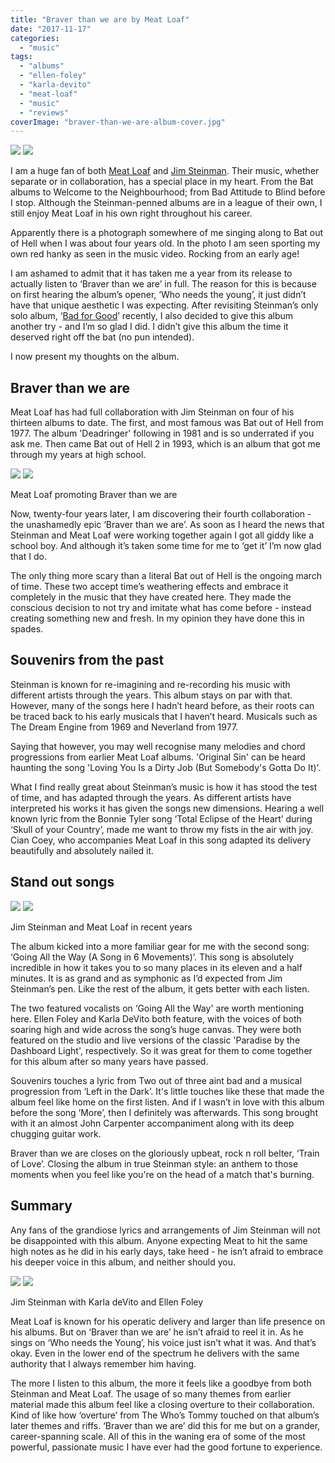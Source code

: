 ```yaml
---
title: "Braver than we are by Meat Loaf"
date: "2017-11-17"
categories: 
  - "music"
tags: 
  - "albums"
  - "ellen-foley"
  - "karla-devito"
  - "meat-loaf"
  - "music"
  - "reviews"
coverImage: "braver-than-we-are-album-cover.jpg"
---
```


[![](images/braver-than-we-are-album-cover-1024x1020.jpg)](images/braver-than-we-are-album-cover.jpg)
[![](images/braver-than-we-are-album-cover-1024x1020.jpg)](images/braver-than-we-are-album-cover.jpg)

I am a huge fan of both [Meat Loaf](http://meatloaf.net/) and [Jim Steinman](http://www.jimsteinman.com/). Their music, whether separate or in collaboration, has a special place in my heart. From the Bat albums to Welcome to the Neighbourhood; from Bad Attitude to Blind before I stop. Although the Steinman-penned albums are in a league of their own, I still enjoy Meat Loaf in his own right throughout his career.

Apparently there is a photograph somewhere of me singing along to Bat out of Hell when I was about four years old. In the photo I am seen sporting my own red hanky as seen in the music video. Rocking from an early age!

I am ashamed to admit that it has taken me a year from its release to actually listen to ‘Braver than we are’ in full. The reason for this is because on first hearing the album’s opener, ‘Who needs the young’, it just didn’t have that unique aesthetic I was expecting. After revisiting Steinman’s only solo album, ‘[Bad for Good](https://davidpeach.co.uk/2017/11/bad-for-good-by-jim-steinman/)’ recently, I also decided to give this album another try - and I’m so glad I did. I didn’t give this album the time it deserved right off the bat (no pun intended).

I now present my thoughts on the album.

## Braver than we are

Meat Loaf has had full collaboration with Jim Steinman on four of his thirteen albums to date. The first, and most famous was Bat out of Hell from 1977. The album 'Deadringer' following in 1981 and is so underrated if you ask me. Then came Bat out of Hell 2 in 1993, which is an album that got me through my years at high school.

[![](images/meat-loaf-1-1024x566.jpg)](images/meat-loaf-1.jpg)
[![](images/meat-loaf-1-1024x566.jpg)](images/meat-loaf-1.jpg)

Meat Loaf promoting Braver than we are

Now, twenty-four years later, I am discovering their fourth collaboration - the unashamedly epic ‘Braver than we are’. As soon as I heard the news that Steinman and Meat Loaf were working together again I got all giddy like a school boy. And although it’s taken some time for me to ‘get it’ I’m now glad that I do.

The only thing more scary than a literal Bat out of Hell is the ongoing march of time. These two accept time’s weathering effects and embrace it completely in the music that they have created here. They made the conscious decision to not try and imitate what has come before - instead creating something new and fresh. In my opinion they have done this in spades.

## Souvenirs from the past

Steinman is known for re-imagining and re-recording his music with different artists through the years. This album stays on par with that. However, many of the songs here I hadn’t heard before, as their roots can be traced back to his early musicals that I haven’t heard. Musicals such as The Dream Engine from 1969 and Neverland from 1977.

Saying that however, you may well recognise many melodies and chord progressions from earlier Meat Loaf albums. 'Original Sin' can be heard haunting the song 'Loving You Is a Dirty Job (But Somebody's Gotta Do It)'.

What I find really great about Steinman’s music is how it has stood the test of time, and has adapted through the years. As different artists have interpreted his works it has given the songs new dimensions. Hearing a well known lyric from the Bonnie Tyler song ‘Total Eclipse of the Heart’ during ‘Skull of your Country’, made me want to throw my fists in the air with joy. Cian Coey, who accompanies Meat Loaf in this song adapted its delivery beautifully and absolutely nailed it.

## Stand out songs

[![](images/0_Songwriters-Hall-Of-Fame-43rd-Annual-Induction-And-Awards-Show-1024x538.jpg)](images/0_Songwriters-Hall-Of-Fame-43rd-Annual-Induction-And-Awards-Show.jpg)
[![](images/0_Songwriters-Hall-Of-Fame-43rd-Annual-Induction-And-Awards-Show-1024x538.jpg)](images/0_Songwriters-Hall-Of-Fame-43rd-Annual-Induction-And-Awards-Show.jpg)

Jim Steinman and Meat Loaf in recent years

The album kicked into a more familiar gear for me with the second song: ‘Going All the Way (A Song in 6 Movements)’. This song is absolutely incredible in how it takes you to so many places in its eleven and a half minutes. It is as grand and as symphonic as I’d expected from Jim Steinman’s pen. Like the rest of the album, it gets better with each listen.

The two featured vocalists on ‘Going All the Way' are worth mentioning here. Ellen Foley and Karla DeVito both feature, with the voices of both soaring high and wide across the song’s huge canvas. They were both featured on the studio and live versions of the classic 'Paradise by the Dashboard Light', respectively. So it was great for them to come together for this album after so many years have passed.

Souvenirs touches a lyric from Two out of three aint bad and a musical progression from ‘Left in the Dark’. It's little touches like these that made the album feel like home on the first listen. And if I wasn’t in love with this album before the song ‘More’, then I definitely was afterwards. This song brought with it an almost John Carpenter accompaniment along with its deep chugging guitar work.

Braver than we are closes on the gloriously upbeat, rock n roll belter, ‘Train of Love’. Closing the album in true Steinman style: an anthem to those moments when you feel like you're on the head of a match that's burning.

## Summary

Any fans of the grandiose lyrics and arrangements of Jim Steinman will not be disappointed with this album. Anyone expecting Meat to hit the same high notes as he did in his early days, take heed - he isn’t afraid to embrace his deeper voice in this album, and neither should you.

[![](images/jim-steinman-and-karla-deVito-and-ellen-foley.jpg)](images/jim-steinman-and-karla-deVito-and-ellen-foley.jpg)
[![](images/jim-steinman-and-karla-deVito-and-ellen-foley.jpg)](images/jim-steinman-and-karla-deVito-and-ellen-foley.jpg)

Jim Steinman with Karla deVito and Ellen Foley

Meat Loaf is known for his operatic delivery and larger than life presence on his albums. But on ‘Braver than we are’ he isn’t afraid to reel it in. As he sings on ‘Who needs the Young’, his voice just isn’t what it was. And that’s okay. Even in the lower end of the spectrum he delivers with the same authority that I always remember him having.

The more I listen to this album, the more it feels like a goodbye from both Steinman and Meat Loaf. The usage of so many themes from earlier material made this album feel like a closing overture to their collaboration. Kind of like how ‘overture’ from The Who’s Tommy touched on that album’s later themes and riffs. ‘Braver than we are’ did this for me but on a grander, career-spanning scale. All of this in the waning era of some of the most powerful, passionate music I have ever had the good fortune to experience.
